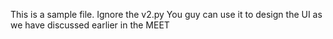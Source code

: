 This is a sample file.
Ignore the v2.py
You guy can use it to design the UI as we have discussed earlier in the MEET

